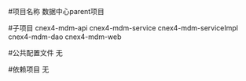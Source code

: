 #项目名称
数据中心parent项目

#子项目
cnex4-mdm-api 
cnex4-mdm-service
cnex4-mdm-serviceImpl
cnex4-mdm-dao
cnex4-mdm-web

#公共配置文件
无


#依赖项目
无